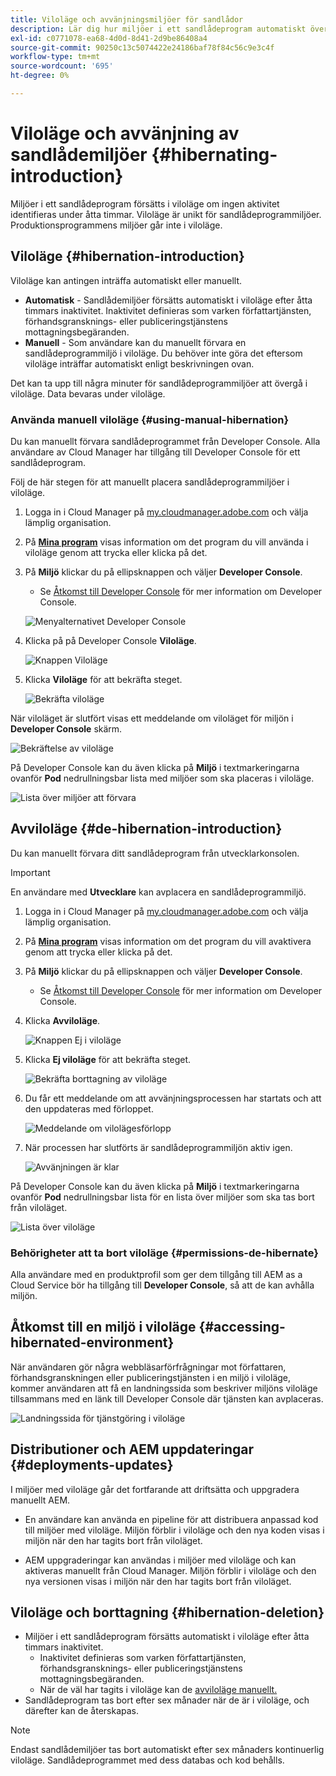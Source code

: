 ```yaml
---
title: Viloläge och avvänjningsmiljöer för sandlådor
description: Lär dig hur miljöer i ett sandlådeprogram automatiskt övergår i viloläge och hur du kan avviloläge.
exl-id: c0771078-ea68-4d0d-8d41-2d9be86408a4
source-git-commit: 90250c13c5074422e24186baf78f84c56c9e3c4f
workflow-type: tm+mt
source-wordcount: '695'
ht-degree: 0%

---
```



# Viloläge och avvänjning av sandlådemiljöer {#hibernating-introduction}

Miljöer i ett sandlådeprogram försätts i viloläge om ingen aktivitet identifieras under åtta timmar. Viloläge är unikt för sandlådeprogrammiljöer. Produktionsprogrammens miljöer går inte i viloläge.

## Viloläge {#hibernation-introduction}

Viloläge kan antingen inträffa automatiskt eller manuellt.

* **Automatisk** - Sandlådemiljöer försätts automatiskt i viloläge efter åtta timmars inaktivitet. Inaktivitet definieras som varken författartjänsten, förhandsgransknings- eller publiceringstjänstens mottagningsbegäranden.
* **Manuell** - Som användare kan du manuellt förvara en sandlådeprogrammiljö i viloläge. Du behöver inte göra det eftersom viloläge inträffar automatiskt enligt beskrivningen ovan.

Det kan ta upp till några minuter för sandlådeprogrammiljöer att övergå i viloläge. Data bevaras under viloläge.

### Använda manuell viloläge {#using-manual-hibernation}

Du kan manuellt förvara sandlådeprogrammet från Developer Console. Alla användare av Cloud Manager har tillgång till Developer Console för ett sandlådeprogram.

Följ de här stegen för att manuellt placera sandlådeprogrammiljöer i viloläge.

1. Logga in i Cloud Manager på [my.cloudmanager.adobe.com](https://my.cloudmanager.adobe.com/) och välja lämplig organisation.

1. På **[Mina program](/help/implementing/cloud-manager/getting-access-to-aem-in-cloud/editing-programs.md#my-programs)** visas information om det program du vill använda i viloläge genom att trycka eller klicka på det.

1. På **Miljö** klickar du på ellipsknappen och väljer **Developer Console**.

   * Se [Åtkomst till Developer Console](/help/implementing/cloud-manager/manage-environments.md#accessing-developer-console) för mer information om Developer Console.

   ![Menyalternativet Developer Console](assets/developer-console-menu-option.png)

1. Klicka på på Developer Console **Viloläge**.

   ![Knappen Viloläge](assets/hibernate-1.png)

1. Klicka **Viloläge** för att bekräfta steget.

   ![Bekräfta viloläge](assets/hibernate-2.png)

När viloläget är slutfört visas ett meddelande om viloläget för miljön i **Developer Console** skärm.

![Bekräftelse av viloläge](assets/hibernate-4.png)

På Developer Console kan du även klicka på **Miljö** i textmarkeringarna ovanför **Pod** nedrullningsbar lista med miljöer som ska placeras i viloläge.

![Lista över miljöer att förvara](assets/hibernate-1b.png)

## Avviloläge {#de-hibernation-introduction}

Du kan manuellt förvara ditt sandlådeprogram från utvecklarkonsolen.

>[!IMPORTANT]
>
>En användare med **Utvecklare** kan avplacera en sandlådeprogrammiljö.

1. Logga in i Cloud Manager på [my.cloudmanager.adobe.com](https://my.cloudmanager.adobe.com/) och välja lämplig organisation.

1. På **[Mina program](/help/implementing/cloud-manager/getting-access-to-aem-in-cloud/editing-programs.md#my-programs)** visas information om det program du vill avaktivera genom att trycka eller klicka på det.

1. På **Miljö** klickar du på ellipsknappen och väljer **Developer Console**.

   * Se [Åtkomst till Developer Console](/help/implementing/cloud-manager/manage-environments.md#accessing-developer-console) för mer information om Developer Console.

1. Klicka **Avviloläge**.

   ![Knappen Ej i viloläge](assets/de-hibernation-img1.png)

1. Klicka **Ej viloläge** för att bekräfta steget.

   ![Bekräfta borttagning av viloläge](assets/de-hibernation-img2.png)

1. Du får ett meddelande om att avvänjningsprocessen har startats och att den uppdateras med förloppet.

   ![Meddelande om vilolägesförlopp](assets/de-hibernation-img3.png)

1. När processen har slutförts är sandlådeprogrammiljön aktiv igen.

   ![Avvänjningen är klar](assets/de-hibernation-img4.png)


På Developer Console kan du även klicka på **Miljö** i textmarkeringarna ovanför **Pod** nedrullningsbar lista för en lista över miljöer som ska tas bort från viloläget.

![Lista över viloläge](assets/de-hibernate-1b.png)

### Behörigheter att ta bort viloläge {#permissions-de-hibernate}

Alla användare med en produktprofil som ger dem tillgång till AEM as a Cloud Service bör ha tillgång till **Developer Console**, så att de kan avhålla miljön.

## Åtkomst till en miljö i viloläge {#accessing-hibernated-environment}

När användaren gör några webbläsarförfrågningar mot författaren, förhandsgranskningen eller publiceringstjänsten i en miljö i viloläge, kommer användaren att få en landningssida som beskriver miljöns viloläge tillsammans med en länk till Developer Console där tjänsten kan avplaceras.

![Landningssida för tjänstgöring i viloläge](assets/de-hibernation-img5.png)

## Distributioner och AEM uppdateringar {#deployments-updates}

I miljöer med viloläge går det fortfarande att driftsätta och uppgradera manuellt AEM.

* En användare kan använda en pipeline för att distribuera anpassad kod till miljöer med viloläge. Miljön förblir i viloläge och den nya koden visas i miljön när den har tagits bort från viloläget.

* AEM uppgraderingar kan användas i miljöer med viloläge och kan aktiveras manuellt från Cloud Manager. Miljön förblir i viloläge och den nya versionen visas i miljön när den har tagits bort från viloläget.

## Viloläge och borttagning {#hibernation-deletion}

* Miljöer i ett sandlådeprogram försätts automatiskt i viloläge efter åtta timmars inaktivitet.
   * Inaktivitet definieras som varken författartjänsten, förhandsgransknings- eller publiceringstjänstens mottagningsbegäranden.
   * När de väl har tagits i viloläge kan de [avviloläge manuellt.](#de-hibernation-introduction)
* Sandlådeprogram tas bort efter sex månader när de är i viloläge, och därefter kan de återskapas.

>[!NOTE]
>
>Endast sandlådemiljöer tas bort automatiskt efter sex månaders kontinuerlig viloläge. Sandlådeprogrammet med dess databas och kod behålls.
